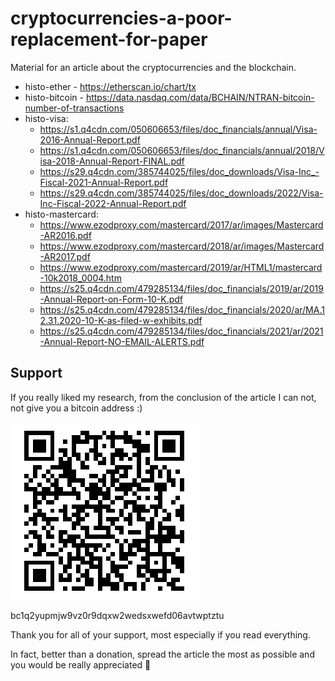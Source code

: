 # cryptocurrencies-a-poor-replacement-for-paper

Material for an article about the cryptocurrencies and the blockchain.


- histo-ether - https://etherscan.io/chart/tx
- histo-bitcoin - https://data.nasdaq.com/data/BCHAIN/NTRAN-bitcoin-number-of-transactions
- histo-visa:
  - https://s1.q4cdn.com/050606653/files/doc_financials/annual/Visa-2016-Annual-Report.pdf
  - https://s1.q4cdn.com/050606653/files/doc_financials/annual/2018/Visa-2018-Annual-Report-FINAL.pdf
  - https://s29.q4cdn.com/385744025/files/doc_downloads/Visa-Inc_-Fiscal-2021-Annual-Report.pdf
  - https://s29.q4cdn.com/385744025/files/doc_downloads/2022/Visa-Inc-Fiscal-2022-Annual-Report.pdf
- histo-mastercard:
  - https://www.ezodproxy.com/mastercard/2017/ar/images/Mastercard-AR2016.pdf
  - https://www.ezodproxy.com/mastercard/2018/ar/images/Mastercard-AR2017.pdf
  - https://www.ezodproxy.com/mastercard/2019/ar/HTML1/mastercard-10k2018_0004.htm
  - https://s25.q4cdn.com/479285134/files/doc_financials/2019/ar/2019-Annual-Report-on-Form-10-K.pdf
  - https://s25.q4cdn.com/479285134/files/doc_financials/2020/ar/MA.12.31.2020-10-K-as-filed-w-exhibits.pdf
  - https://s25.q4cdn.com/479285134/files/doc_financials/2021/ar/2021-Annual-Report-NO-EMAIL-ALERTS.pdf

## Support

If you really liked my research, from the conclusion of the article I can not, not give you a bitcoin address :)

![QR Code for btc donation address](address.png "Addresse")

bc1q2yupmjw9vz0r9dqxw2wedsxwefd06avtwptztu

Thank you for all of your support, most especially if you read everything.

In fact, better than a donation, spread the article the most as possible and you would be really appreciated :pray: